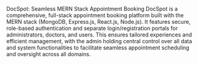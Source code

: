 DocSpot: Seamless MERN Stack Appointment Booking
DocSpot is a comprehensive, full-stack appointment booking platform built with the MERN stack 
(MongoDB, Express.js, React.js, Node.js).
It features secure, role-based authentication and separate login/registration portals for administrators, doctors, and users. This ensures tailored experiences and efficient management, with the admin holding central control over all data and system functionalities to facilitate seamless appointment scheduling and oversight across all domains.
